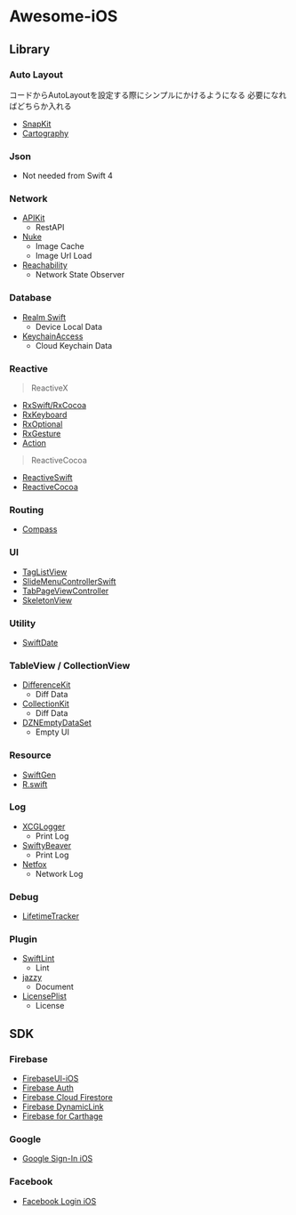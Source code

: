 # Awesome-iOS

## Library

### Auto Layout

コードからAutoLayoutを設定する際にシンプルにかけるようになる
必要になればどちらか入れる

- [SnapKit](https://github.com/SnapKit/SnapKit)
- [Cartography](https://github.com/robb/Cartography)

### Json

- Not needed from Swift 4

### Network

- [APIKit](https://github.com/ishkawa/APIKit)
  - RestAPI
- [Nuke](https://github.com/kean/Nuke)
  - Image Cache
  - Image Url Load
- [Reachability](https://github.com/ashleymills/Reachability.swift)
  - Network State Observer

### Database

- [Realm Swift](https://realm.io/docs/swift/latest)
  - Device Local Data
- [KeychainAccess](https://github.com/kishikawakatsumi/KeychainAccess)
  - Cloud Keychain Data

### Reactive

> ReactiveX

- [RxSwift/RxCocoa](https://github.com/ReactiveX/RxSwift)
- [RxKeyboard](https://github.com/RxSwiftCommunity/RxKeyboard)
- [RxOptional](https://github.com/RxSwiftCommunity/RxOptional)
- [RxGesture](https://github.com/RxSwiftCommunity/RxGesture)
- [Action](https://github.com/RxSwiftCommunity/Action)

> ReactiveCocoa

- [ReactiveSwift](https://github.com/ReactiveCocoa/ReactiveSwift)
- [ReactiveCocoa](https://github.com/ReactiveCocoa/ReactiveCocoa)

### Routing

- [Compass](https://github.com/hyperoslo/Compass)

### UI

- [TagListView](https://github.com/ElaWorkshop/TagListView)
- [SlideMenuControllerSwift](https://github.com/dekatotoro/SlideMenuControllerSwift)
- [TabPageViewController](https://github.com/EndouMari/TabPageViewController)
- [SkeletonView](https://github.com/Juanpe/SkeletonView)

### Utility

- [SwiftDate](https://github.com/malcommac/SwiftDate)

### TableView / CollectionView

- [DifferenceKit](https://github.com/ra1028/DifferenceKit)
  - Diff Data
- [CollectionKit](https://github.com/SoySauceLab/CollectionKit)
  - Diff Data
- [DZNEmptyDataSet](https://github.com/dzenbot/DZNEmptyDataSet)
  - Empty UI

### Resource

- [SwiftGen](https://github.com/SwiftGen/SwiftGen)
- [R.swift](https://github.com/mac-cain13/R.swift)

### Log

- [XCGLogger](https://github.com/DaveWoodCom/XCGLogger)
  - Print Log
- [SwiftyBeaver](https://github.com/SwiftyBeaver/SwiftyBeaver)
  - Print Log
- [Netfox](https://github.com/kasketis/netfox)
  - Network Log

### Debug

- [LifetimeTracker](https://github.com/krzysztofzablocki/LifetimeTracker)

### Plugin

- [SwiftLint](https://github.com/realm/SwiftLint)
  - Lint
- [jazzy](https://github.com/realm/jazzy)
  - Document
- [LicensePlist](https://github.com/mono0926/LicensePlist)
  - License

## SDK

### Firebase

- [FirebaseUI-iOS](https://github.com/firebase/FirebaseUI-iOS)
- [Firebase Auth](https://firebase.google.com/docs/auth/ios/start)
- [Firebase Cloud Firestore](https://firebase.google.com/docs/firestore/quickstart)
- [Firebase DynamicLink](https://firebase.google.com/docs/dynamic-links/ios/create)
- [Firebase for Carthage](https://github.com/firebase/firebase-ios-sdk/blob/master/Carthage.md)

### Google

- [Google Sign-In iOS](https://developers.google.com/identity/sign-in/ios/)

### Facebook

- [Facebook Login iOS](https://developers.facebook.com/docs/facebook-login/ios)
